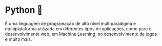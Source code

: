 # Python :snake:

É uma linguagem de programação de alto nível multiparadigma e multiplataforma utilizada em diferentes tipos de aplicações, como para o desenvolvimento web, em Machine Learning, no desenvolvimento de jogos e muito mais.
